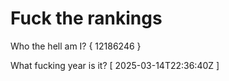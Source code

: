 # Fuck the rankings

Who the hell am I?
{ 12186246 }

What fucking year is it?
[ 2025-03-14T22:36:40Z ]
